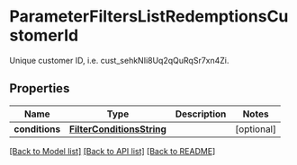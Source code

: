 # ParameterFiltersListRedemptionsCustomerId

Unique customer ID, i.e. cust_sehkNIi8Uq2qQuRqSr7xn4Zi.

## Properties

Name | Type | Description | Notes
------------ | ------------- | ------------- | -------------
**conditions** | [**FilterConditionsString**](FilterConditionsString.md) |  | [optional] 

[[Back to Model list]](../README.md#documentation-for-models) [[Back to API list]](../README.md#documentation-for-api-endpoints) [[Back to README]](../README.md)


